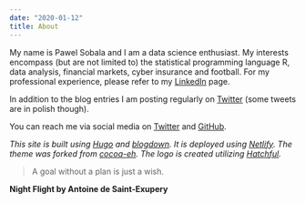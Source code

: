```yaml
---
date: "2020-01-12"
title: About
---
```


My name is Pawel Sobala and I am a data science enthusiast. My interests encompass (but are not limited to) the statistical programming language R, data analysis, financial markets, cyber insurance and football. For my professional experience, please refer to my [LinkedIn](https://linkedin.com/pawel-sobala-17560310b) page.

In addition to the blog entries I am posting regularly on [Twitter](https://twitter,com/pawel_sobala) (some tweets are in polish though).

You can reach me via social media on [Twitter](https://twitter,com/pawel_sobala) and [GitHub](https://github.com/pawelsobala).

_This site is built using [Hugo](https://gohugo.io/) and [blogdown](https://bookdown.org/yihui/blogdown). It is deployed using [Netlify](https://netlify.com). The theme was forked from [cocoa-eh](https://github.com/mtn/cocoa-eh-hugo-theme). The logo is created utilizing [Hatchful](https://hatchful.shopify.com)._



> A goal without a plan is just a wish.

**Night Flight by Antoine de Saint-Exupery**